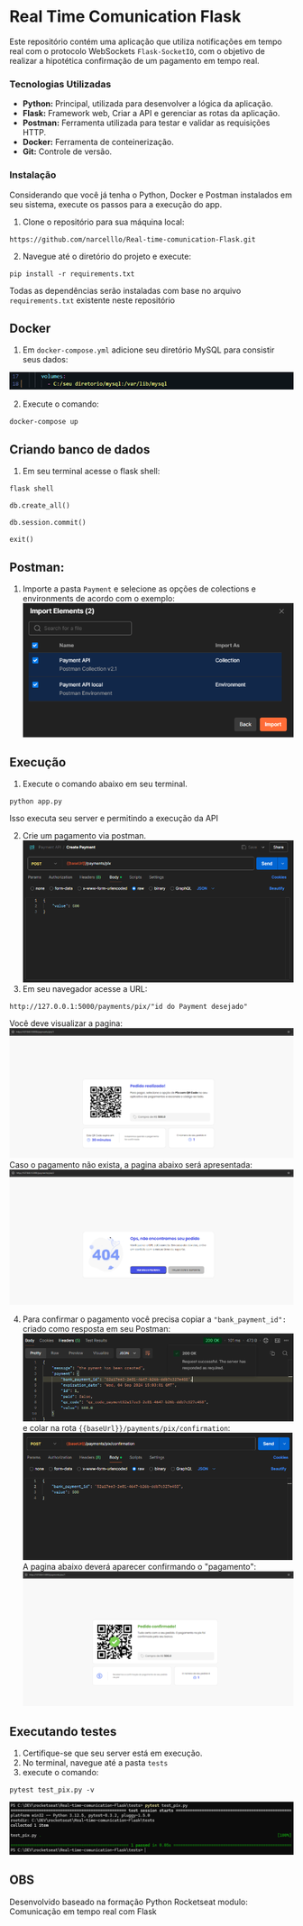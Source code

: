 # Real Time Comunication Flask

Este repositório contém uma aplicação que utiliza notificações em tempo real com o protocolo WebSockets `Flask-SocketIO`, com o objetivo de realizar a hipotética confirmação de um pagamento em tempo real.

### Tecnologias Utilizadas
* **Python:** Principal, utilizada para desenvolver a lógica da aplicação.
* **Flask:** Framework web, Criar a API e gerenciar as rotas da aplicação.
* **Postman:** Ferramenta utilizada para testar e validar as requisições HTTP.
* **Docker:** Ferramenta de conteinerização.
* **Git:** Controle de versão.

### Instalação
Considerando que você já tenha o Python, Docker e Postman instalados em seu sistema, execute os passos para a execução do app.

1. Clone o repositório para sua máquina local:
```bach
https://github.com/narcelllo/Real-time-comunication-Flask.git
```

2. Navegue até o diretório do projeto e execute:
```
pip install -r requirements.txt
```
Todas as dependências serão instaladas com base no arquivo `requirements.txt` existente neste repositório

## Docker
1. Em `docker-compose.yml` adicione seu diretório MySQL para consistir seus dados:
 
  ![Example config volumes Docker](documentation/DockerVolumes.png)

2. Execute o comando:
```
docker-compose up
```
## Criando banco de dados
1. Em seu terminal acesse o flask shell: 

```
flask shell
```
```
db.create_all()
```
```
db.session.commit()
```
```
exit()
```
## Postman:
  1. Importe a pasta `Payment` e selecione as opções de colections e environments de acordo com o exemplo:
  ![Example import collections and environments](documentation\Postman.png)

## Execução
1. Execute o comando abaixo em seu terminal.
```
python app.py
```
Isso executa seu server e permitindo a execução da API

2. Crie um pagamento via postman.
![Create payment](documentation\exCreatePayment.png)
3. Em seu navegador  acesse a URL:
```
http://127.0.0.1:5000/payments/pix/"id do Payment desejado"
```
Você deve visualizar a pagina: 
![Payment](documentation\exTemplatePayment.png)
Caso o pagamento não exista, a pagina abaixo será apresentada:
![404 Payment](documentation\ex404TemplatePayment.png)

4. Para confirmar o pagamento você precisa copiar a `"bank_payment_id":` criado como resposta em seu Postman:
![Example cpnfirm payment_id](documentation\bank_payment_id.png)
e colar na rota `{{baseUrl}}/payments/pix/confirmation`:
![Example cpnfirm](documentation\confirmPayment_id.png)
A pagina abaixo deverá aparecer confirmando o "pagamento":
![Confirm Payment](documentation\confirmPayment.png)

## Executando testes
1. Certifique-se que seu server está em execução.
2. No terminal, navegue até a pasta `tests`
3. execute o comando:
```
pytest test_pix.py -v 
```
![test](documentation\test.png)

## OBS
Desenvolvido baseado na formação Python Rocketseat modulo: Comunicação em tempo real com Flask